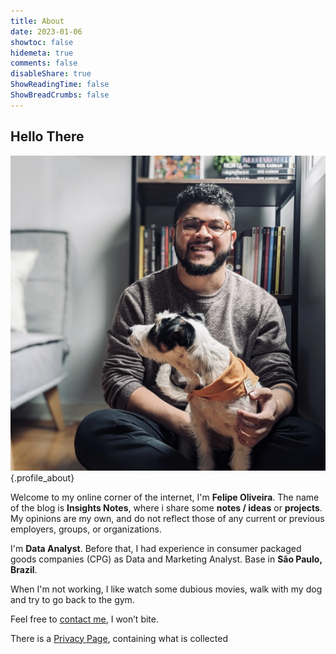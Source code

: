 ```yaml
---
title: About
date: 2023-01-06
showtoc: false
hidemeta: true
comments: false
disableShare: true
ShowReadingTime: false
ShowBreadCrumbs: false
---
```


## Hello There

![profile picture](/profile_avatar.webp)
{.profile_about}

Welcome to my online corner of the internet, I'm **Felipe Oliveira**. The name of the blog is **Insights Notes**, where i share some **notes / ideas** or **projects**. My opinions are my own, and do not reflect those of any current or previous employers, groups, or organizations.


I'm **Data Analyst**. Before that, I had experience in consumer packaged goods companies (CPG) as Data and Marketing Analyst. Base in **São Paulo, Brazil**.

When I'm not working, I like watch some dubious movies, walk with my dog and try to go back to the gym.

Feel free to [contact me](mailto:felipe@felipeo.me), I won’t bite.

There is a [Privacy Page](/privacy), containing what is collected